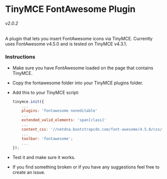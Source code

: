 # TinyMCE FontAwesome Plugin

###### v2.0.2

A plugin that lets you insert FontAwesome icons via TinyMCE. Currently uses FontAwesome v4.5.0 and is tested on TinyMCE v4.3.1.


### Instructions
- Make sure you have FontAwesome loaded on the page that contains TinyMCE. 
- Copy the fontawesome folder into your TinyMCE plugins folder.
- Add this to your TinyMCE script:

    ```js
    tinymce.init({
        ...
        plugins: 'fontawesome noneditable'
        ...
        extended_valid_elements: 'span[class]'
        ...
        content_css: '//netdna.bootstrapcdn.com/font-awesome/4.5.0/css/font-awesome.min.css';
        ...
        toolbar: 'fontawesome';
        ...
    });
    ```
- Test it and make sure it works.
- If you find something broken or if you have any suggestions feel free to create an issue.
